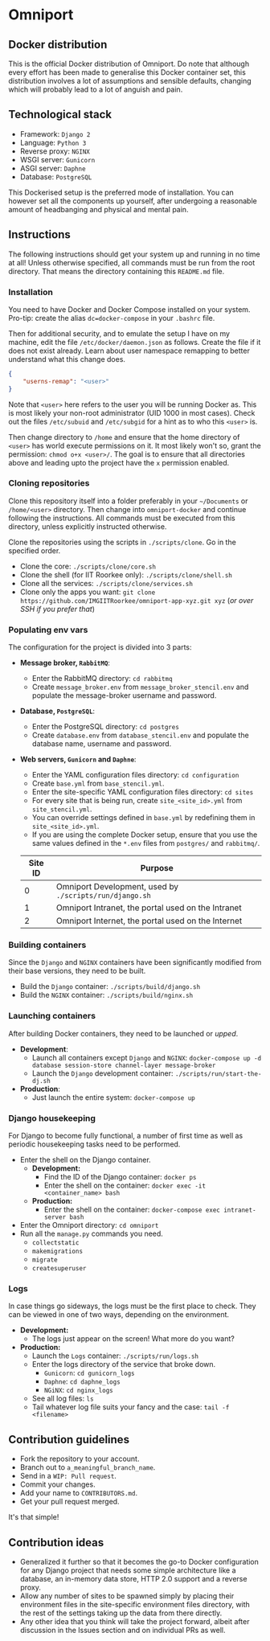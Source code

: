 # Omniport

## Docker distribution

This is the official Docker distribution of Omniport. Do note that although every effort has been made to generalise this Docker container set, this distribution involves a lot of assumptions and sensible defaults, changing which will probably lead to a lot of anguish and pain.

## Technological stack

- Framework: `Django 2`
- Language: `Python 3`
- Reverse proxy: `NGINX`
- WSGI server: `Gunicorn`
- ASGI server: `Daphne`
- Database: `PostgreSQL`

This Dockerised setup is the preferred mode of installation. You can however set all the components up yourself, after undergoing a reasonable amount of headbanging and physical and mental pain.

## Instructions

The following instructions should get your system up and running in no time at all! Unless otherwise specified, all commands must be run from the root directory. That means the directory containing this `README.md` file.

### Installation

You need to have Docker and Docker Compose installed on your system. Pro-tip: create the alias `dc=docker-compose` in your `.bashrc` file. 

Then for additional security, and to emulate the setup I have on my machine, edit the file `/etc/docker/daemon.json` as follows. Create the file if it does not exist already. Learn about user namespace remapping to better understand what this change does.

```json
{
	"userns-remap": "<user>"
}
```

Note that `<user>` here refers to the user you will be running Docker as. This is most likely your non-root administrator (UID 1000 in most cases). Check out the files `/etc/subuid` and `/etc/subgid` for a hint as to who this `<user>` is.

Then change directory to `/home` and ensure that the home directory of `<user>` has world execute permissions on it. It most likely won't so, grant the permission: `chmod o+x <user>/`. The goal is to ensure that all directories above and leading upto the project have the `x` permission enabled.

### Cloning repositories

Clone this repository itself into a folder preferably in your `~/Documents` or `/home/<user>` directory. Then change into `omniport-docker` and continue following the instructions. All commands must be executed from this directory, unless explicitly instructed otherwise.

Clone the repositories using the scripts in `./scripts/clone`. Go in the specified order.

- Clone the core: `./scripts/clone/core.sh`
- Clone the shell (for IIT Roorkee only): `./scripts/clone/shell.sh`
- Clone all the services: `./scripts/clone/services.sh`
- Clone only the apps you want: `git clone https://github.com/IMGIITRoorkee/omniport-app-xyz.git xyz` (*or over SSH if you prefer that*)

### Populating env vars

The configuration for the project is divided into 3 parts:

- **Message broker, `RabbitMQ`**:
    - Enter the RabbitMQ directory: `cd rabbitmq`
    - Create `message_broker.env` from `message_broker_stencil.env` and populate the message-broker username and password.
- **Database, `PostgreSQL`**:
    - Enter the PostgreSQL directory: `cd postgres`
    - Create `database.env` from `database_stencil.env` and populate the database name, username and password.
- **Web servers, `Gunicorn` and `Daphne`**:
    - Enter the YAML configuration files directory: `cd configuration`
    - Create `base.yml` from `base_stencil.yml`.
    - Enter the site-specific YAML configuration files directory: `cd sites`
    - For every site that is being run, create `site_<site_id>.yml` from `site_stencil.yml`.
    - You can override settings defined in `base.yml` by redefining them in `site_<site_id>.yml`.
    - If you are using the complete Docker setup, ensure that you use the same values defined in the `*.env` files from `postgres/` and `rabbitmq/`.
    
    | Site ID | Purpose                                                 |
    | ------- | ------------------------------------------------------- |
    | 0       | Omniport Development, used by `./scripts/run/django.sh` |
    | 1       | Omniport Intranet, the portal used on the Intranet      |
    | 2       | Omniport Internet, the portal used on the Internet      |

### Building containers

Since the `Django` and `NGINX` containers have been significantly modified from their base versions, they need to be built.

- Build the `Django` container: `./scripts/build/django.sh`
- Build the `NGINX` container: `./scripts/build/nginx.sh` 

### Launching containers

After building Docker containers, they need to be launched or *upped*.

- **Development**:
    - Launch all containers except `Django` and `NGINX`: `docker-compose up -d database session-store channel-layer message-broker`
    - Launch the `Django` development container: `./scripts/run/start-the-dj.sh`
- **Production**:
    - Just launch the entire system: `docker-compose up`

### Django housekeeping

For Django to become fully functional, a number of first time as well as periodic housekeeping tasks need to be performed.

- Enter the shell on the Django container.
    - **Development:** 
        - Find the ID of the Django container: `docker ps`
        - Enter the shell on the container: `docker exec -it <container_name> bash`
    - **Production:**
        - Enter the shell on the container: `docker-compose exec intranet-server bash`
- Enter the Omniport directory: `cd omniport`
- Run all the `manage.py` commands you need.
    - `collectstatic`
    - `makemigrations`
    - `migrate`
    - `createsuperuser`

### Logs

In case things go sideways, the logs must be the first place to check. They can be viewed in one of two ways, depending on the environment.

- **Development:**
    - The logs just appear on the screen! What more do you want?
- **Production:**
    - Launch the `Logs` container: `./scripts/run/logs.sh`
    - Enter the logs directory of the service that broke down.
        - `Gunicorn`: `cd gunicorn_logs`
        - `Daphne`: `cd daphne_logs`
        - `NGiNX`: `cd nginx_logs`
    - See all log files: `ls`
    - Tail whatever log file suits your fancy and the case: `tail -f <filename>`

## Contribution guidelines

- Fork the repository to your account.
- Branch out to `a_meaningful_branch_name`.
- Send in a `WIP: Pull request`.
- Commit your changes.
- Add your name to `CONTRIBUTORS.md`.
- Get your pull request merged.

It's that simple!

## Contribution ideas

- Generalized it further so that it becomes the go-to Docker configuration for any Django project that needs some simple architecture like a database, an in-memory data store, HTTP 2.0 support and a reverse proxy.
- Allow any number of sites to be spawned simply by placing their environment files in the site-specific environment files directory, with the rest of the settings taking up the data from there directly.
- Any other idea that you think will take the project forward, albeit after discussion in the Issues section and on individual PRs as well.